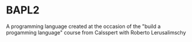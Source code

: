 # BAPL2
A programming language created at the occasion of the "build a progamming language" course from Calsspert with Roberto Lerusalimschy
